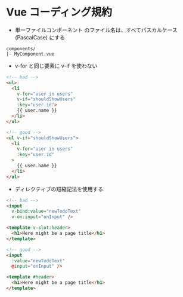# Vue コーディング規約

- 単一ファイルコンポーネント のファイル名は、すべてパスカルケース (PascalCase) にする

```code
components/
|- MyComponent.vue
```

- v-for と同じ要素に v-if を使わない

```html
<!-- bad -->
<ul>
  <li
    v-for="user in users"
    v-if="shouldShowUsers"
    :key="user.id">
    {{ user.name }}
  </li>
</ul>

<!-- good -->
<ul v-if="shouldShowUsers">
  <li
    v-for="user in users"
    :key="user.id"
  >
    {{ user.name }}
  </li>
</ul>
```

- ディレクティブの短縮記法を使用する

```html
<!-- bad -->
<input
  v-bind:value="newTodoText"
  v-on:input="onInput" />

<template v-slot:header>
  <h1>Here might be a page title</h1>
</template>

<!-- good -->
<input
  :value="newTodoText"
  @input="onInput" />

<template #header>
  <h1>Here might be a page title</h1>
</template>
```
